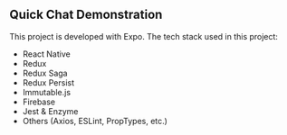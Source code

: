 ## Quick Chat Demonstration

This project is developed with Expo.
The tech stack used in this project:

- React Native
- Redux
- Redux Saga
- Redux Persist
- Immutable.js
- Firebase
- Jest & Enzyme
- Others (Axios, ESLint, PropTypes, etc.)
